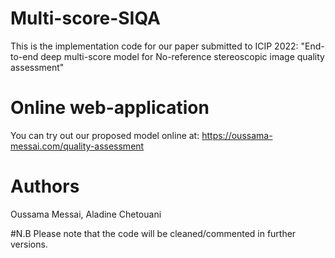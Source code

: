 # Multi-score-SIQA

This is the implementation code for our paper submitted to ICIP 2022:
"End-to-end deep multi-score model for No-reference stereoscopic image quality assessment"

# Online web-application

You can try out our proposed model online at: https://oussama-messai.com/quality-assessment


# Authors
Oussama Messai, Aladine Chetouani

#N.B
Please note that the code will be cleaned/commented in further versions.
